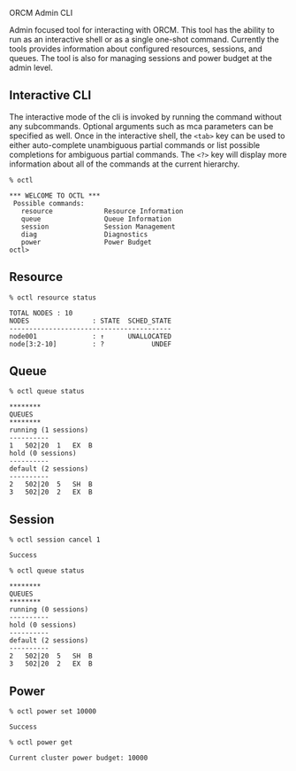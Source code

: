 ORCM Admin CLI

Admin focused tool for interacting with ORCM.  This tool has the ability to run as an interactive shell or as a single one-shot command.  Currently the tools provides information about configured resources, sessions, and queues.  The tool is also for managing sessions and power budget at the admin level. 

## Interactive CLI
The interactive mode of the cli is invoked by running the command without any subcommands.  Optional arguments such as mca parameters can be specified as well.  Once in the interactive shell, the `<tab>` key can be used to either auto-complete unambiguous partial commands or list possible completions for ambiguous partial commands.  The `<?>` key will display more information about all of the commands at the current hierarchy.

`% octl`
```
*** WELCOME TO OCTL ***
 Possible commands:
   resource             Resource Information
   queue                Queue Information
   session              Session Management
   diag                 Diagnostics
   power                Power Budget
octl> 
```
## Resource
`% octl resource status`
```
TOTAL NODES : 10
NODES                : STATE  SCHED_STATE
-----------------------------------------
node001              : ↑      UNALLOCATED
node[3:2-10]         : ?            UNDEF
```
## Queue
`% octl queue status`
```
********
QUEUES
********
running (1 sessions)
----------
1	502|20	1	EX	B	
hold (0 sessions)
----------
default (2 sessions)
----------
2	502|20	5	SH	B	
3	502|20	2	EX	B	
```
## Session
`% octl session cancel 1`
```
Success
```
`% octl queue status`
```
********
QUEUES
********
running (0 sessions)
----------
hold (0 sessions)
----------
default (2 sessions)
----------
2	502|20	5	SH	B	
3	502|20	2	EX	B
```
## Power
`% octl power set 10000`
```
Success
```
`% octl power get`
```
Current cluster power budget: 10000
```